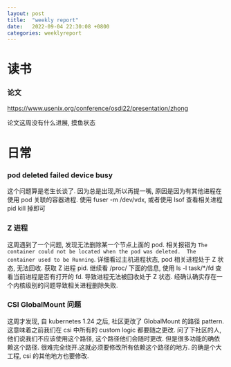 ```yaml
---
layout: post
title:  "weekly report"
date:   2022-09-04 22:30:08 +0800
categories: weeklyreport
---
```


# 读书

### 论文

https://www.usenix.org/conference/osdi22/presentation/zhong

论文这周没有什么进展, 摸鱼状态

# 日常

###  pod deleted failed device busy

这个问题算是老生长谈了. 因为总是出现,所以再提一嘴, 原因是因为有其他进程在使用 pod 关联的容器进程. 使用 fuser -m /dev/vdx, 或者使用 lsof 查看相关进程 pid kill 掉即可

### Z 进程

这周遇到了一个问题, 发现无法删除某一个节点上面的 pod. 相关报错为 ```The container could not be located when the pod was deleted.  The container used to be Running```. 详细看过主机进程状态, pod 相关进程处于 Z 状态, 无法回收. 获取 Z 进程 pid. 继续看 /proc/<pid> 下面的信息, 使用 ls -l task/*/fd 查看当前进程是否有打开的 fd. 导致进程无法被回收处于 Z 状态. 经确认确实存在一个内核级别的问题导致相关进程删除失败.


### CSI GlobalMount 问题

这周才发现, 自 kubernetes 1.24 之后, 社区更改了 GlobalMount 的路径 pattern. 这意味着之前我们在 csi 中所有的 custom logic 都要随之更改. 问了下社区的人, 他们说我们不应该使用这个路径, 这个路径他们会随时更改. 但是很多功能的确依赖这个路径. 很难完全绕开.这就必须要修改所有依赖这个路径的地方. 的确是个大工程, csi 的其他地方也要修改.
